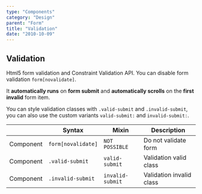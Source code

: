 ```yaml
---
type: "Components"
category: "Design"
parent: "Form"
title: "Validation"
date: "2010-10-09"
---
```


## Validation

Html5 form validation and Constraint Validation API. You can disable form validation `form[novalidate]`.

It **automatically runs** on **form submit** and **automatically scrolls** on the **first invalid** form item.

You can style validation classes with `.valid-submit` and `.invalid-submit`, you can also use the custom variants `valid-submit:` and `invalid-submit:`.

<div class="xt-overflow-sub overflow-y-hidden overflow-x-scroll my-5 xt-my-auto w-full">

|                      | Syntax                          | Mixin            | Description                   |
| ----------------------- | ----------------------------------------- | -----------------------------| ----------------------------- |
| Component                  | `form[novalidate]`                     | `NOT POSSIBLE`                | Do not validate form            |
| Component                  | `.valid-submit`                     | `valid-submit`                | Validation valid class            |
| Component                  | `.invalid-submit`                     | `invalid-submit`                | Validation invalid class            |

</div>

<demo>
  <demoinline src="demos/components/form/validation">
  </demoinline>
</demo>
